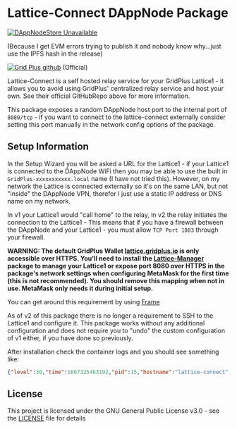 # Lattice-Connect DAppNode Package

[![DAppNodeStore Unavailable](https://img.shields.io/badge/DAppNodeStore-Unavailable-red.svg)](http://my.dappnode/#/installer/lattice-connect.public.dappnode.eth)

(Because I get EVM errors trying to publish it and nobody know why...just use the IPFS hash in the release)

[![Grid Plus github](https://img.shields.io/badge/GithubRepo-blue.svg)](https://github.com/gridplus/lattice-connect-v2) (Official)

Lattice-Connect is a self hosted relay service for your GridPlus Lattice1 - it allows you to avoid using GridPlus' centralized relay service and host your own. See their official GitHubRepo above for more information.

This package exposes a random DAppNode host port to the internal port of `8080/tcp` - if you want to connect to the lattice-connect externally consider setting this port manually in the network config options of the package.

## Setup Information

In the Setup Wizard you will be asked a URL for the Lattice1 - if your Lattice1 is connected to the DAppNode WiFi then you may be able to use the built in `GridPlus-xxxxxxxxxxx.local` name (I have not tried this). However, on my network the Lattice is connected externally so it's on the same LAN, but not "inside" the DAppNode VPN, therefor I just use a static IP address or DNS name on my network.

In v1 your Lattice1 would "call home" to the relay, in v2 the relay initiates the connection to the Lattice1 - This means that if you have a firewall between the DAppNode and your Lattice1 - you must allow `TCP Port 1883` through your firewall.

**WARNING: The default GridPlus Wallet [lattice.gridplus.io](https://lattice.gridplus.io/) is only accessible over HTTPS. You'll need to install the [Lattice-Manager](https://github.com/MysticRyuujin/dappnode-lattice-manager) package to manage your Lattice1 or expose port 8080 over HTTPS in the package's network settings when configuring MetaMask for the first time (this is not recommended). You should remove this mapping when not in use. MetaMask only needs it during initial setup.**

You can get around this requirement by using [Frame](https://frame.sh/)

As of v2 of this package there is no longer a requirement to SSH to the Lattice1 and configure it. This package works without any additional configuration and does not require you to "undo" the custom configuration of v1 either, if you have done so previously.

After installation check the container logs and you should see something like:

```json
{"level":30,"time":1667325463192,"pid":15,"hostname":"lattice-connect","msg":".: [!] MQTT client connected"}
```

## License

This project is licensed under the GNU General Public License v3.0 - see the [LICENSE](LICENSE) file for details
